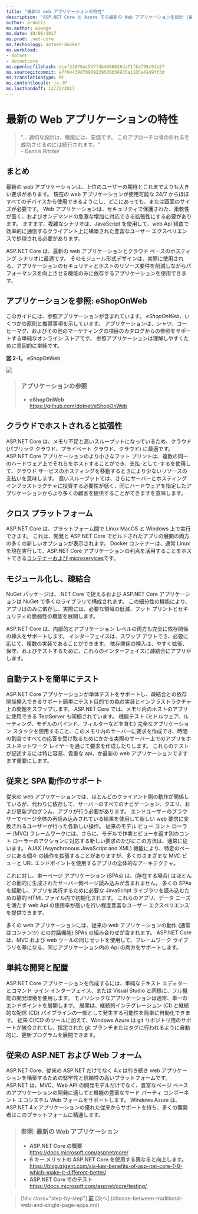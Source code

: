 ```yaml
---
title: "最新の web アプリケーションの特性"
description: "ASP.NET Core と Azure での最新の Web アプリケーションを設計 |最新の web アプリケーションの特性"
author: ardalis
ms.author: wiwagn
ms.date: 10/06/2017
ms.prod: .net-core
ms.technology: dotnet-docker
ms.workload:
- dotnet
- dotnetcore
ms.openlocfilehash: ecef23870ac547f4b4066628da71f8af98c91b27
ms.sourcegitcommit: e7f04439d78909229506b56935a1105a4149ff3d
ms.translationtype: MT
ms.contentlocale: ja-JP
ms.lasthandoff: 12/23/2017
---
```

# <a name="characteristics-of-modern-web-applications"></a>最新の Web アプリケーションの特性

> "… 適切な設計は、機能には、安価です。 このアプローチは骨の折れるを成功させるのには続行されます。"  
> _\- Dennis Ritchie_

## <a name="summary"></a>まとめ

最新の web アプリケーションは、上位のユーザーの期待とこれまでよりも大きい要求があります。 現在の web アプリケーションが使用可能な 24/7 からほぼすべてのデバイスから使用できるようにし、どこにあっても、または画面のサイズが必要です。 Web アプリケーションは、セキュリティで保護された、柔軟性が高く、およびオンデマンドの急激な増加に対応できる拡張性にする必要があります。 ますます、複雑なシナリオは、JavaScript を使用して、web Api 経由で効率的に通信するクライアント上に構築された豊富なユーザー エクスペリエンスで処理される必要があります。

ASP.NET Core は、最新の web アプリケーションとクラウド ベースのホスティング シナリオに最適です。 そのモジュール形式デザインは、実際に使用される、アプリケーションのセキュリティとホストのリソース要件を削減しながらパフォーマンスを向上させる機能のみに依存するアプリケーションを使用できます。

## <a name="reference-application-eshoponweb"></a>アプリケーションを参照: eShopOnWeb

このガイドには、参照アプリケーションが含まれています。 *eShopOnWeb*、いくつかの原則と推奨事項を示しています。 アプリケーションは、シャツ、コーヒーマグ、およびその他のマーケティングの項目のカタログからの参照をサポートする単純なオンライン ストアです。 参照アプリケーションは理解しやすくために意図的に単純です。

**図 2-1。** eShopOnWeb

![](./media/image2-1.png)

> ### <a name="reference-application"></a>アプリケーションの参照
> - **eShopOnWeb**  
> <https://github.com/dotnet/eShopOnWeb>

## <a name="cloud-hosted-and-scalable"></a>クラウドでホストされると拡張性

ASP.NET Core は、メモリ不足と高いスループットになっているため、クラウド (パブリック クラウド、プライベート クラウド、クラウド) に最適です。 ASP.NET Core アプリケーションのより小さなフット プリントは、複数の同一のハードウェア上でそれらをホストすることができ、支払-として-するを使用して、クラウド サービスのホスティングを移動するときにより少ないリソースの支払いを意味します。 高いスループットでは、さらにサーバーとホスティング インフラストラクチャに投資する必要性が低く、同じハードウェアを指定したアプリケーションからより多くの顧客を提供することができますを意味します。

## <a name="cross-platform"></a>クロス プラットフォーム

ASP.NET Core は、プラットフォーム間で Linux MacOS と Windows 上で実行できます。 これは、開発と ASP.NET Core でビルドされたアプリの展開の両方の多くの新しいオプションが表示されます。 Docker コンテナーは、通常 Linux を現在実行して、ASP.NET Core アプリケーションの利点を活用することをホストできる[コンテナーおよび microservices](../microservices-architecture/index.md)です。

## <a name="modular-and-loosely-coupled"></a>モジュール化し、疎結合

NuGet パッケージは、.NET Core で捉えるおよび ASP.NET Core アプリケーションは NuGet で多くのライブラリで構成されます。 この細分性の機能により、アプリはのみに依存し、実際には、必要な領域の低減、フット プリントとセキュリティの脆弱性の機能を展開します。

ASP.NET Core は、内部的とアプリケーション レベルの両方も完全に依存関係の挿入をサポートします。 インターフェイスは、スワップ アウトでき、必要に応じて、複数の実装であることができます。 依存関係の挿入は、やすく拡張、保守、およびテストするために、これらのインターフェイスに疎結合にアプリがします。

## <a name="easily-tested-with-automated-tests"></a>自動テストを簡単にテスト

ASP.NET Core アプリケーションが単体テストをサポートし、疎結合との依存関係挿入できるサポート簡単にテスト目的での偽の実装とインフラストラクチャ上の問題をスワップします。 ASP.NET Core では、メモリ内のホストのアプリに使用できる TestServer も同梱されています。 機能テスト (ミドルウェア、ルーティング、モデルのバインド、フィルターなどを含む) 完全なアプリケーション スタックを使用すること、このメモリ内のサーバーに要求を作成でき、時間の割合ですべての応答を受け取るためにかかる実際のサーバー上でのアプリをホストネットワーク レイヤーを通じて要求を作成したりします。 これらのテストが記述するには特に容易、貴重な api、か最新の web アプリケーションでますます重要にします。

## <a name="traditional-and-spa-behaviors-supported"></a>従来と SPA 動作のサポート

従来の web アプリケーションでは、ほとんどのクライアント側の動作が関係しているが、代わりに依存して、サーバーのすべてのナビゲーション、クエリ、および更新プログラム、アプリが行う必要があります。 エンドユーザーのブラウザーでページ全体の再読み込みされている結果を使用して新しい web 要求に変換されるユーザーが行った各新しい操作。 従来のモデル ビュー コント ローラー (MVC) フレームワークには、さらに、モデルで作業とビューを返す別のコント ローラーのアクションに対応する新しい要求のたびにこの方法は、通常に従います。 AJAX (Asynchronous JavaScript and XML) 機能により、特定のページにある個々 の操作を拡張することがありますが、多くのさまざまな MVC ビューと URL エンドポイントを使用するアプリの全体的なアーキテクチャ。

これに対し、単一ページ アプリケーション (SPAs) は、(存在する場合) はほとんどの動的に生成されたサーバー側ページ読み込みが含まれません。 多くの SPAs を起動し、アプリを実行するために必要な JavaScript ライブラリを読み込むための静的 HTML ファイル内で初期化されます。 これらのアプリ、データ ニーズを満たす web Api の使用率が高いを行い程度豊富なユーザー エクスペリエンスを提供できます。

多くの web アプリケーションには、従来の web アプリケーションの動作 (通常はコンテンツ) との対話機能) SPAs の組み合わせが含まれます。 ASP.NET Core は、MVC および web ツールの同じセットを使用して、フレームワーク ライブラリを基になる、同じアプリケーション内の Api の両方をサポートします。

## <a name="simple-development-and-deployment"></a>単純な開発と配置

ASP.NET Core アプリケーションを作成するには、単純なテキスト エディターとコマンド ライン インターフェイス、または Visual Studio と同様に、フル機能の開発環境を使用します。 モノリシックなアプリケーションは通常、単一のエンドポイントを展開します。 展開は、継続的インテグレーション (CI) と継続的な配信 (CD) パイプラインの一部として発生する可能性を簡単に自動化できます。 従来 CI/CD のツールに加えて、Windows Azure は git リポジトリ用のサポートが統合されてし、指定された git ブランチまたはタグに行われるように自動的に、更新プログラムを展開できます。

## <a name="traditional-aspnet-and-web-forms"></a>従来の ASP.NET および Web フォーム

ASP.NET Core、従来の ASP.NET だけでなく 4.x は引き続き web アプリケーションを構築するための堅牢性と信頼性の高いプラットフォームです。 ASP.NET は、MVC、Web API の開発モデルだけでなく、豊富なページ ベースのアプリケーションの開発に適してと機能の豊富なサード パーティ コンポーネント エコシステム Web フォームをサポートします。 Windows Azure は、ASP.NET 4.x アプリケーションの優れた従来からサポートを持ち、多くの開発者はこのプラットフォームに精通します。

> ### <a name="references--modern-web-applications"></a>参照: 最新の Web アプリケーション
> - **ASP.NET Core の概要**  
> <https://docs.microsoft.com/aspnet/core/>
> - **6 キー メリットの ASP.NET Core を使用する異なると向上します。**  
> <https://blog.trigent.com/six-key-benefits-of-asp-net-core-1-0-which-make-it-different-better/>
> - **ASP.NET Core でのテスト**  
> <https://docs.microsoft.com/aspnet/core/testing/>

>[!div class="step-by-step"]
[前](index.md) [次へ] (choose-between-traditional-web-and-single-page-apps.md)
